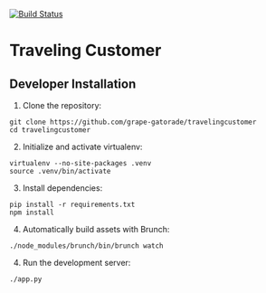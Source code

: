 [![Build Status](https://travis-ci.org/grape-gatorade/travelingcustomer.svg?branch=master)](https://travis-ci.org/grape-gatorade/travelingcustomer)

# Traveling Customer

## Developer Installation

1. Clone the repository:

```
git clone https://github.com/grape-gatorade/travelingcustomer
cd travelingcustomer
```

2. Initialize and activate virtualenv:

```
virtualenv --no-site-packages .venv
source .venv/bin/activate
```

3. Install dependencies:

```
pip install -r requirements.txt
npm install
```

4. Automatically build assets with Brunch:

```
./node_modules/brunch/bin/brunch watch
```

4. Run the development server:

```
./app.py
```
